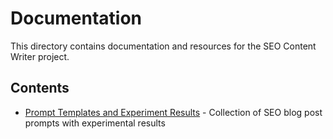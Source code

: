 # Documentation

This directory contains documentation and resources for the SEO Content Writer project.

## Contents

- [Prompt Templates and Experiment Results](prompt-templates.md) - Collection of SEO blog post prompts with experimental results